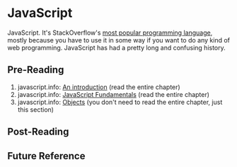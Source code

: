 # JavaScript
JavaScript. It's StackOverflow's [most popular programming language](https://insights.stackoverflow.com/survey/2017#most-popular-technologies), mostly because you have to use it in some way if you want to do any kind of web programming. JavaScript has had a pretty long and confusing history.

## Pre-Reading
1. javascript.info: [An introduction](https://javascript.info/getting-started) (read the entire chapter)
2. javascript.info: [JavaScript Fundamentals](https://javascript.info/first-steps) (read the entire chapter)
3. javascript.info: [Objects](https://javascript.info/object) (you don't need to read the entire chapter, just this section)

## Post-Reading

## Future Reference
